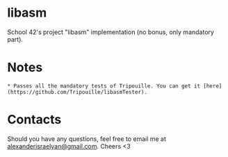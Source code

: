 # libasm
School 42's project "libasm" implementation (no bonus, only mandatory part).
# Notes
	* Passes all the mandatory tests of Tripouille. You can get it [here](https://github.com/Tripouille/libasmTester).
# Contacts
Should you have any questions, feel free to email me at alexanderisraelyan@gmail.com. Cheers <3